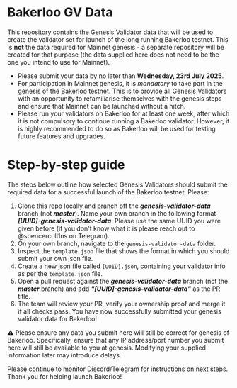 # Bakerloo GV Data
This repository contains the Genesis Validator data that will be used to create the validator set for launch of the long running Bakerloo testnet. This is **not** the data required for Mainnet genesis - a separate repository will be created for that purpose (the data supplied here does not need to be the one you intend to use for Mainnet).

- Please submit your data by no later than **Wednesday, 23rd July 2025**.
- For participation in Mainnet genesis, it is *mandatory* to take part in the genesis of the Bakerloo testnet. This is to provide all Genesis Validators with an opportunity to refamiliarise themselves with the genesis steps and ensure that Mainnet can be launched without a hitch.
- Please run your validators on Bakerloo for at least one week, after which it is not compulsory to continue running a Bakerloo validator. However, it is highly recommended to do so as Bakerloo will be used for testing future features and upgrades.

# Step-by-step guide
The steps below outline how selected Genesis Validators should submit the required data for a successful launch of the Bakerloo testnet. Please:

1. Clone this repo locally and branch off the ***genesis-validator-data*** branch (not ***master***). Name your own branch in the following format ***[UUID]-genesis-validator-data***. Please use the same UUID you were given before (if you don't know what it is please reach out to @spencercoll1ns on Telegram).
2. On your own branch, navigate to the `genesis-validator-data` folder.
3. Inspect the `template.json` file that shows the format in which you should submit your own json file.
4. Create a new json file called `[UUID].json`, containing your validator info as per the `template.json` file.
5. Open a pull request against the ***genesis-validator-data*** branch (not the ***master*** branch) and add ***"[UUID]-genesis-validator-data"*** as the PR title.
6. The team will review your PR, verify your ownership proof and merge it if all checks pass. You have now successfully submitted your genesis validator data for Bakerloo!

⚠️ Please ensure any data you submit here will still be correct for genesis of Bakerloo. Specifically, ensure that any IP address/port number you submit here will still be available to you at genesis. Modifying your supplied information later may introduce delays.

Please continue to monitor Discord/Telegram for instructions on next steps. Thank you for helping launch Bakerloo!
